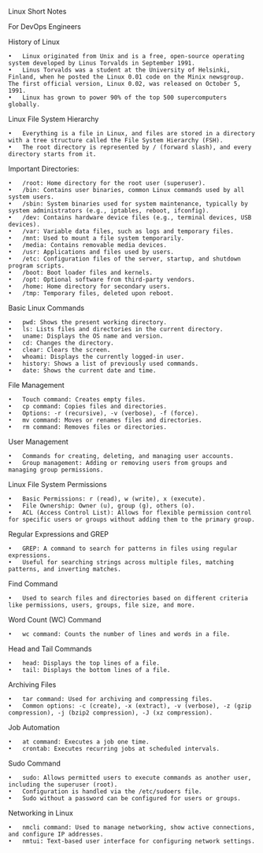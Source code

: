Linux Short Notes

For DevOps Engineers

History of Linux

	•	Linux originated from Unix and is a free, open-source operating system developed by Linus Torvalds in September 1991.
	•	Linus Torvalds was a student at the University of Helsinki, Finland, when he posted the Linux 0.01 code on the Minix newsgroup. The first official version, Linux 0.02, was released on October 5, 1991.
	•	Linux has grown to power 90% of the top 500 supercomputers globally.

Linux File System Hierarchy

	•	Everything is a file in Linux, and files are stored in a directory with a tree structure called the File System Hierarchy (FSH).
	•	The root directory is represented by / (forward slash), and every directory starts from it.

Important Directories:

	•	/root: Home directory for the root user (superuser).
	•	/bin: Contains user binaries, common Linux commands used by all system users.
	•	/sbin: System binaries used for system maintenance, typically by system administrators (e.g., iptables, reboot, ifconfig).
	•	/dev: Contains hardware device files (e.g., terminal devices, USB devices).
	•	/var: Variable data files, such as logs and temporary files.
	•	/mnt: Used to mount a file system temporarily.
	•	/media: Contains removable media devices.
	•	/usr: Applications and files used by users.
	•	/etc: Configuration files of the server, startup, and shutdown program scripts.
	•	/boot: Boot loader files and kernels.
	•	/opt: Optional software from third-party vendors.
	•	/home: Home directory for secondary users.
	•	/tmp: Temporary files, deleted upon reboot.

Basic Linux Commands

	•	pwd: Shows the present working directory.
	•	ls: Lists files and directories in the current directory.
	•	uname: Displays the OS name and version.
	•	cd: Changes the directory.
	•	clear: Clears the screen.
	•	whoami: Displays the currently logged-in user.
	•	history: Shows a list of previously used commands.
	•	date: Shows the current date and time.

File Management

	•	Touch command: Creates empty files.
	•	cp command: Copies files and directories.
	•	Options: -r (recursive), -v (verbose), -f (force).
	•	mv command: Moves or renames files and directories.
	•	rm command: Removes files or directories.

User Management

	•	Commands for creating, deleting, and managing user accounts.
	•	Group management: Adding or removing users from groups and managing group permissions.

Linux File System Permissions

	•	Basic Permissions: r (read), w (write), x (execute).
	•	File Ownership: Owner (u), group (g), others (o).
	•	ACL (Access Control List): Allows for flexible permission control for specific users or groups without adding them to the primary group.

Regular Expressions and GREP

	•	GREP: A command to search for patterns in files using regular expressions.
	•	Useful for searching strings across multiple files, matching patterns, and inverting matches.

Find Command

	•	Used to search files and directories based on different criteria like permissions, users, groups, file size, and more.

Word Count (WC) Command

	•	wc command: Counts the number of lines and words in a file.

Head and Tail Commands

	•	head: Displays the top lines of a file.
	•	tail: Displays the bottom lines of a file.

Archiving Files

	•	tar command: Used for archiving and compressing files.
	•	Common options: -c (create), -x (extract), -v (verbose), -z (gzip compression), -j (bzip2 compression), -J (xz compression).

Job Automation

	•	at command: Executes a job one time.
	•	crontab: Executes recurring jobs at scheduled intervals.

Sudo Command

	•	sudo: Allows permitted users to execute commands as another user, including the superuser (root).
	•	Configuration is handled via the /etc/sudoers file.
	•	Sudo without a password can be configured for users or groups.

Networking in Linux

	•	nmcli command: Used to manage networking, show active connections, and configure IP addresses.
	•	nmtui: Text-based user interface for configuring network settings.
